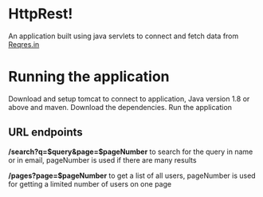 # HttpRest!

An application built using java servlets to connect and fetch data from [Reqres.in](https://reqres.in/)

# Running the application

Download and setup tomcat to connect to application, Java version 1.8 or above and maven.
Download the dependencies.
Run the application

## URL endpoints

**/search?q=\$query&page=\$pageNumber** to search for the query in name or in email, pageNumber is used if there are many results

**/pages?page=\$pageNumber** to get a list of all users, pageNumber is used for getting a limited number of users on one page


